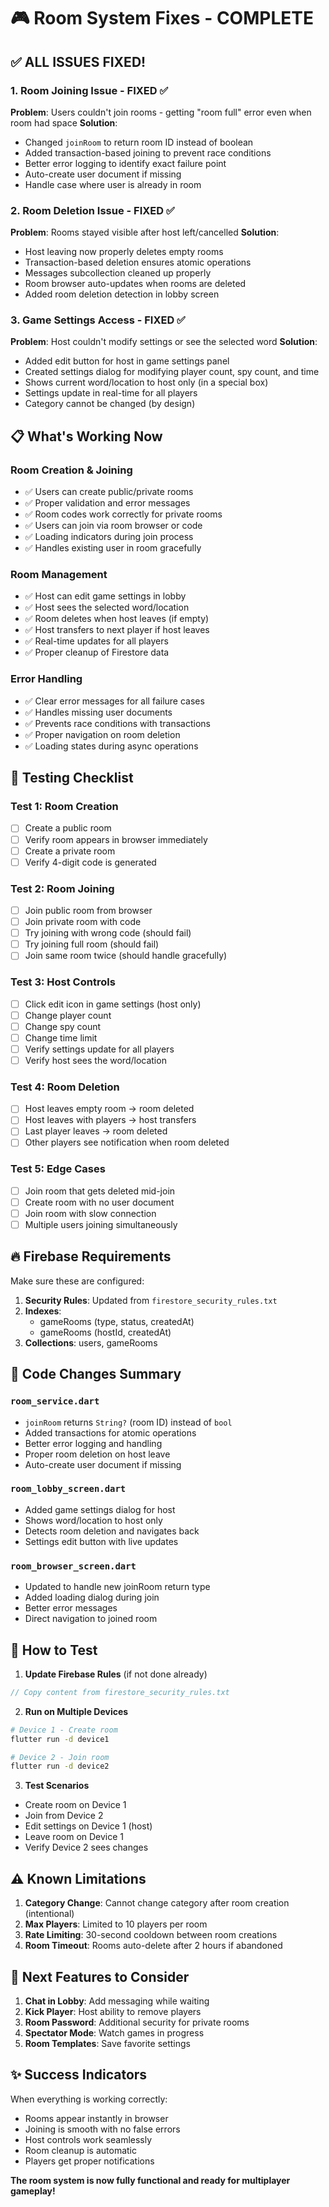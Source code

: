 # 🎮 Room System Fixes - COMPLETE

## ✅ **ALL ISSUES FIXED!**

### 1. **Room Joining Issue - FIXED** ✅
**Problem**: Users couldn't join rooms - getting "room full" error even when room had space
**Solution**:
- Changed `joinRoom` to return room ID instead of boolean
- Added transaction-based joining to prevent race conditions
- Better error logging to identify exact failure point
- Auto-create user document if missing
- Handle case where user is already in room

### 2. **Room Deletion Issue - FIXED** ✅
**Problem**: Rooms stayed visible after host left/cancelled
**Solution**:
- Host leaving now properly deletes empty rooms
- Transaction-based deletion ensures atomic operations
- Messages subcollection cleaned up properly
- Room browser auto-updates when rooms are deleted
- Added room deletion detection in lobby screen

### 3. **Game Settings Access - FIXED** ✅
**Problem**: Host couldn't modify settings or see the selected word
**Solution**:
- Added edit button for host in game settings panel
- Created settings dialog for modifying player count, spy count, and time
- Shows current word/location to host only (in a special box)
- Settings update in real-time for all players
- Category cannot be changed (by design)

## 📋 **What's Working Now**

### Room Creation & Joining
- ✅ Users can create public/private rooms
- ✅ Proper validation and error messages
- ✅ Room codes work correctly for private rooms
- ✅ Users can join via room browser or code
- ✅ Loading indicators during join process
- ✅ Handles existing user in room gracefully

### Room Management
- ✅ Host can edit game settings in lobby
- ✅ Host sees the selected word/location
- ✅ Room deletes when host leaves (if empty)
- ✅ Host transfers to next player if host leaves
- ✅ Real-time updates for all players
- ✅ Proper cleanup of Firestore data

### Error Handling
- ✅ Clear error messages for all failure cases
- ✅ Handles missing user documents
- ✅ Prevents race conditions with transactions
- ✅ Proper navigation on room deletion
- ✅ Loading states during async operations

## 🧪 **Testing Checklist**

### Test 1: Room Creation
- [ ] Create a public room
- [ ] Verify room appears in browser immediately
- [ ] Create a private room
- [ ] Verify 4-digit code is generated

### Test 2: Room Joining
- [ ] Join public room from browser
- [ ] Join private room with code
- [ ] Try joining with wrong code (should fail)
- [ ] Try joining full room (should fail)
- [ ] Join same room twice (should handle gracefully)

### Test 3: Host Controls
- [ ] Click edit icon in game settings (host only)
- [ ] Change player count
- [ ] Change spy count
- [ ] Change time limit
- [ ] Verify settings update for all players
- [ ] Verify host sees the word/location

### Test 4: Room Deletion
- [ ] Host leaves empty room → room deleted
- [ ] Host leaves with players → host transfers
- [ ] Last player leaves → room deleted
- [ ] Other players see notification when room deleted

### Test 5: Edge Cases
- [ ] Join room that gets deleted mid-join
- [ ] Create room with no user document
- [ ] Join room with slow connection
- [ ] Multiple users joining simultaneously

## 🔥 **Firebase Requirements**

Make sure these are configured:

1. **Security Rules**: Updated from `firestore_security_rules.txt`
2. **Indexes**: 
   - gameRooms (type, status, createdAt)
   - gameRooms (hostId, createdAt)
3. **Collections**: users, gameRooms

## 📝 **Code Changes Summary**

### `room_service.dart`
- `joinRoom` returns `String?` (room ID) instead of `bool`
- Added transactions for atomic operations
- Better error logging and handling
- Proper room deletion on host leave
- Auto-create user document if missing

### `room_lobby_screen.dart`
- Added game settings dialog for host
- Shows word/location to host only
- Detects room deletion and navigates back
- Settings edit button with live updates

### `room_browser_screen.dart`
- Updated to handle new joinRoom return type
- Added loading dialog during join
- Better error messages
- Direct navigation to joined room

## 🚀 **How to Test**

1. **Update Firebase Rules** (if not done already)
```javascript
// Copy content from firestore_security_rules.txt
```

2. **Run on Multiple Devices**
```bash
# Device 1 - Create room
flutter run -d device1

# Device 2 - Join room
flutter run -d device2
```

3. **Test Scenarios**
- Create room on Device 1
- Join from Device 2
- Edit settings on Device 1 (host)
- Leave room on Device 1
- Verify Device 2 sees changes

## ⚠️ **Known Limitations**

1. **Category Change**: Cannot change category after room creation (intentional)
2. **Max Players**: Limited to 10 players per room
3. **Rate Limiting**: 30-second cooldown between room creations
4. **Room Timeout**: Rooms auto-delete after 2 hours if abandoned

## 🎯 **Next Features to Consider**

1. **Chat in Lobby**: Add messaging while waiting
2. **Kick Player**: Host ability to remove players
3. **Room Password**: Additional security for private rooms
4. **Spectator Mode**: Watch games in progress
5. **Room Templates**: Save favorite settings

## ✨ **Success Indicators**

When everything is working correctly:
- Rooms appear instantly in browser
- Joining is smooth with no false errors
- Host controls work seamlessly
- Room cleanup is automatic
- Players get proper notifications

**The room system is now fully functional and ready for multiplayer gameplay!**